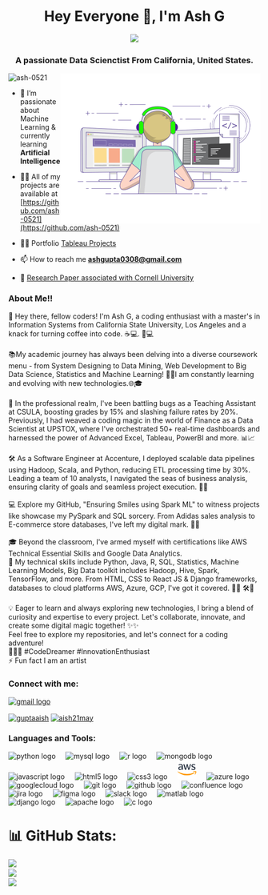 <h1 align="center">Hey Everyone 👋, I'm Ash G</h1>
<div align="center"> <img src="https://blog.carlow.edu/wp-content/uploads/sites/26/2022/04/how-artificial-intelligence-is-shaping-data-analytics.jpg"> </div>
<h3 align="center">A passionate Data Scienctist From California, United States.</h3>
<img align="right" alt="Coding" width="400" src="https://raw.githubusercontent.com/devSouvik/devSouvik/master/gif3.gif">

<p align="left"> <img src="https://komarev.com/ghpvc/?username=ash-0521&label=Profile%20views&color=0e75b6&style=flat" alt="ash-0521" /> </p>

- 🌱 I’m passionate about Machine Learning & currently learning **Artificial Intelligence**

- 👨‍💻 All of my projects are available at [https://github.com/ash-0521](https://github.com/ash-0521)

- 👨‍💻 Portfolio [Tableau Projects](https://public.tableau.com/app/profile/aishwarya.gupta3014/vizzes)

- 📫 How to reach me **ashgupta0308@gmail.com**

- 📝 [Research Paper associated with Cornell University](https://arxiv.org/abs/2310.09229)


### About Me!!
<p align="left">👋 Hey there, fellow coders! I'm Ash G, a coding enthusiast with a master's in Information Systems from California State University, Los Angeles and a knack for turning coffee into code. ☕💻. 🚀💻<br><br>📚My academic journey has always been delving into a diverse coursework menu - from System Designing to Data Mining, Web Development to Big Data Science, Statistics and Machine Learning! 🧠💡I am constantly learning and evolving with new technologies.🌐🎓<br><br>💼 In the professional realm, I've been battling bugs as a Teaching Assistant at CSULA, boosting grades by 15% and slashing failure rates by 20%. Previously, I had weaved a coding magic in the world of Finance as a Data Scientist at UPSTOX, where I've orchestrated 50+ real-time dashboards and harnessed the power of Advanced Excel, Tableau, PowerBI and more. 📊📈<br><br>🛠️ As a Software Engineer at Accenture, I deployed scalable data pipelines using Hadoop, Scala, and Python, reducing ETL processing time by 30%. Leading a team of 10 analysts, I navigated the seas of business analysis, ensuring clarity of goals and seamless project execution. 💼💡<br><br>💻 Explore my GitHub, "Ensuring Smiles using Spark ML" to witness projects like  showcase my PySpark and SQL sorcery. From Adidas sales analysis to E-commerce store databases, I've left my digital mark. 🚀📂<br><br>🎓 Beyond the classroom, I've armed myself with certifications like AWS Technical Essential Skills and Google Data Analytics. <br>🤖 My technical skills include Python, Java, R, SQL, Statistics, Machine Learning Models, Big Data toolkit includes Hadoop, Hive, Spark, TensorFlow, and more. From HTML, CSS to React JS & Django frameworks, databases to cloud platforms AWS, Azure, GCP, I've got it covered. 💬💡 🛠️🚀<br><br>💡 Eager to learn and always exploring new technologies, I bring a blend of curiosity and expertise to every project. Let's collaborate, innovate, and create some digital magic together! ✨✨<br>Feel free to explore my repositories, and let's connect for a coding adventure! <br>🚀👩‍💻 #CodeDreamer #InnovationEnthusiast<br>⚡ Fun fact I am an artist</br></p>

<h3 align="left">Connect with me:</h3>
<p align="left">
<a href=mailto:“ashgupta0308@gmail.com” target="blank"><img src="https://img.shields.io/static/v1?message=Gmail&logo=gmail&label=&color=D14836&logoColor=white&labelColor=&style=for-the-badge" height="35" alt="gmail logo" /></a> 

<a href="https://linkedin.com/in/guptaaish" target="blank"><img align="center" src="https://raw.githubusercontent.com/rahuldkjain/github-profile-readme-generator/master/src/images/icons/Social/linked-in-alt.svg" alt="guptaaish" height="30" width="40" /></a>
<a href="https://www.leetcode.com/aish21may" target="blank"><img align="center" src="https://raw.githubusercontent.com/rahuldkjain/github-profile-readme-generator/master/src/images/icons/Social/leet-code.svg" alt="aish21may" height="30" width="40" /></a>  
</p>

<h3 align="left">Languages and Tools:</h3>
<p align="left">
<div align="left">
  <img src="https://cdn.jsdelivr.net/gh/devicons/devicon/icons/python/python-original.svg" height="30" alt="python logo"  />
  <img width="12" />
  <img src="https://cdn.jsdelivr.net/gh/devicons/devicon/icons/mysql/mysql-original.svg" height="30" alt="mysql logo"  />
  <img width="12" />
  <img src="https://cdn.jsdelivr.net/gh/devicons/devicon/icons/r/r-original.svg" height="30" alt="r logo"  />
  <img width="12" />
  <img src="https://cdn.jsdelivr.net/gh/devicons/devicon/icons/mongodb/mongodb-original.svg" height="30" alt="mongodb logo"  />
  <img width="12" />
  <img src="https://cdn.jsdelivr.net/gh/devicons/devicon/icons/javascript/javascript-original.svg" height="30" alt="javascript logo"  />
  <img width="12" />
  <img src="https://cdn.jsdelivr.net/gh/devicons/devicon/icons/html5/html5-original.svg" height="30" alt="html5 logo"  />
  <img width="12" />
  <img src="https://cdn.jsdelivr.net/gh/devicons/devicon/icons/css3/css3-original.svg" height="30" alt="css3 logo"  />
  <img width="12" />
  <img src="https://raw.githubusercontent.com/devicons/devicon/master/icons/amazonwebservices/amazonwebservices-original-wordmark.svg" alt="aws" width="38" height="38"  />
  <img width="12" />
  <img src="https://cdn.jsdelivr.net/gh/devicons/devicon/icons/azure/azure-original.svg" height="30" alt="azure logo"  />
  <img width="12" />
  <img src="https://cdn.jsdelivr.net/gh/devicons/devicon/icons/googlecloud/googlecloud-original.svg" height="30" alt="googlecloud logo"  />
  <img width="12" />
  <img src="https://cdn.jsdelivr.net/gh/devicons/devicon/icons/git/git-original.svg" height="30" alt="git logo"  />
  <img width="12" />
  <img src="https://cdn.jsdelivr.net/gh/devicons/devicon/icons/github/github-original.svg" height="30" alt="github logo"  />
  <img width="12" />
  <img src="https://cdn.jsdelivr.net/gh/devicons/devicon/icons/confluence/confluence-original.svg" height="30" alt="confluence logo"  />
  <img width="12" />
  <img src="https://cdn.jsdelivr.net/gh/devicons/devicon/icons/jira/jira-original.svg" height="30" alt="jira logo"  />
  <img width="12" />
  <img src="https://cdn.jsdelivr.net/gh/devicons/devicon/icons/figma/figma-original.svg" height="30" alt="figma logo"  />
  <img width="12" />
  <img src="https://cdn.jsdelivr.net/gh/devicons/devicon/icons/slack/slack-original.svg" height="30" alt="slack logo"  />
  <img width="12" />
  <img src="https://cdn.jsdelivr.net/gh/devicons/devicon/icons/matlab/matlab-original.svg" height="30" alt="matlab logo"  />
  <img width="12" />
  <img src="https://cdn.jsdelivr.net/gh/devicons/devicon/icons/django/django-plain.svg" height="30" alt="django logo"  />
  <img width="12" />
  <img src="https://cdn.jsdelivr.net/gh/devicons/devicon/icons/apache/apache-original.svg" height="30" alt="apache logo"  />
  <img width="12" />
  <img src="https://cdn.jsdelivr.net/gh/devicons/devicon/icons/c/c-original.svg" height="30" alt="c logo"  />
</div>
</p>


# 📊 GitHub Stats:
![](https://github-readme-stats.vercel.app/api?username=ash-0521&theme=radical&hide_border=false&include_all_commits=true&count_private=true)<br/>
![](https://github-readme-streak-stats.herokuapp.com/?user=ash-0521&theme=radical&hide_border=false)<br/>
![](https://github-readme-stats.vercel.app/api/top-langs/?username=ash-0521&theme=radical&hide_border=false&include_all_commits=true&count_private=true&layout=compact)

